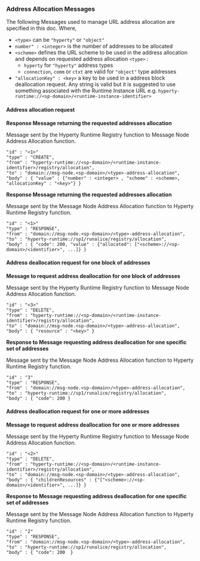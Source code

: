 ### Address Allocation Messages

The following Messages used to manage URL address allocation are specified in this doc. Where,

-	`<type>` can be `"hyperty"` or `"object"`
-	`number" : <integer>` is the number of addresses to be allocated
-	`<scheme>` defines the URL scheme to be used in the address allocation and depends on requested address allocation `<type>` :
	-	`hyperty` for `"hyperty"` address types
	-	`connection`, `comm` or `ctxt` are valid for `"object"` type addresses
-	`"allocationKey" : <key>` a key to be used in a address block deallocation request. Any string is valid but it is suggested to use something associated with the Runtime Instance URL e.g. `hyperty-runtime://<sp-domain>/<runtime-instance-identifier>`

#### Address allocation request

**Response Message returning the requested addresses allocation**

Message sent by the Hyperty Runtime Registry function to Message Node Address Allocation function.

```
"id" : "<1>"
"type" : "CREATE",
"from" : "hyperty-runtime://<sp-domain>/<runtime-instance-identifier>/registry/allocation",
"to" : "domain://msg-node.<sp-domain>/<type>-address-allocation",
"body" : { "value" : {"number" : <integer> , "scheme" : <scheme>, "allocationKey" : "<key>"} }
```

**Response Message returning the requested addresses allocation**

Message sent by the Message Node Address Allocation function to Hyperty Runtime Registry function.

```
"id" : "<1>"
"type" : "RESPONSE",
"from" : "domain://msg-node.<sp-domain>/<type>-address-allocation",
"to" : "hyperty-runtime://sp1/runalice/registry/allocation",
"body" : { "code": 200, "value" : {"allocated": ["<scheme>://<sp-domain>/<identifier>", ...]} }
```

#### Address deallocation request for one block of addresses

**Message to request address deallocation for one block of addresses**

Message sent by the Hyperty Runtime Registry function to Message Node Address Allocation function.

```
"id" : "<3>"
"type" : "DELETE",
"from" : "hyperty-runtime://<sp-domain>/<runtime-instance-identifier>/registry/allocation",
"to" : "domain://msg-node.<sp-domain>/<type>-address-allocation",
"body" : { "resource" : "<key>" }
```

**Response to Message requesting address deallocation for one specific set of addresses**

Message sent by the Message Node Address Allocation function to Hyperty Runtime Registry function.

```
"id" : "3"
"type" : "RESPONSE",
"from" : "domain://msg-node.<sp-domain>/<type>-address-allocation",
"to" : "hyperty-runtime://sp1/runalice/registry/allocation",
"body" : { "code": 200 }
```

#### Address deallocation request for one or more addresses

**Message to request address deallocation for one or more addresses**

Message sent by the Hyperty Runtime Registry function to Message Node Address Allocation function.

```
"id" : "<2>"
"type" : "DELETE",
"from" : "hyperty-runtime://<sp-domain>/<runtime-instance-identifier>/registry/allocation",
"to" : "domain://msg-node.<sp-domain>/<type>-address-allocation",
"body" : { "childrenResources" : {"["<scheme>://<sp-domain>/<identifier>", ...]} }
```

**Response to Message requesting address deallocation for one specific set of addresses**

Message sent by the Message Node Address Allocation function to Hyperty Runtime Registry function.

```
"id" : "2"
"type" : "RESPONSE",
"from" : "domain://msg-node.<sp-domain>/<type>-address-allocation",
"to" : "hyperty-runtime://sp1/runalice/registry/allocation",
"body" : { "code": 200  }
```
